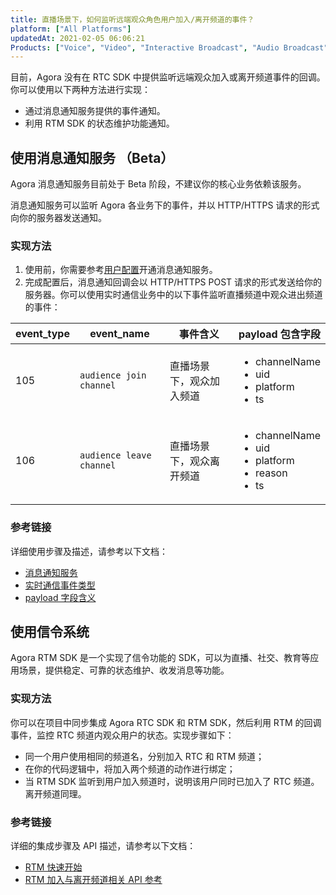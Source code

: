 ```yaml
---
title: 直播场景下，如何监听远端观众角色用户加入/离开频道的事件？
platform: ["All Platforms"]
updatedAt: 2021-02-05 06:06:21
Products: ["Voice", "Video", "Interactive Broadcast", "Audio Broadcast", "Real-time-Messaging"]
---
```


目前，Agora 没有在 RTC SDK 中提供监听远端观众加入或离开频道事件的回调。你可以使用以下两种方法进行实现：

- 通过消息通知服务提供的事件通知。
- 利用 RTM SDK 的状态维护功能通知。

## 使用消息通知服务 （Beta）

<div class="alert note">Agora 消息通知服务目前处于 Beta 阶段，不建议你的核心业务依赖该服务。</div>

消息通知服务可以监听 Agora 各业务下的事件，并以 HTTP/HTTPS 请求的形式向你的服务器发送通知。

### 实现方法

1. 使用前，你需要参考[用户配置](https://docs-preview.agoralab.co/cn/Agora%20Platform/ncs#%E7%94%A8%E6%88%B7%E9%85%8D%E7%BD%AE)开通消息通知服务。
2. 完成配置后，消息通知回调会以 HTTP/HTTPS POST 请求的形式发送给你的服务器。你可以使用实时通信业务中的以下事件监听直播频道中观众进出频道的事件：

| event_type | event_name               | 事件含义                 | payload 包含字段                                                                     |
| ---------- | ------------------------ | ------------------------ | ------------------------------------------------------------------------------------ |
| 105        | `audience join channel`  | 直播场景下，观众加入频道 | <ul><li>channelName</li><li>uid</li><li>platform</li><li>ts</li></ul>                |
| 106        | `audience leave channel` | 直播场景下，观众离开频道 | <ul><li>channelName</li><li>uid</li><li>platform</li><li>reason</li><li>ts</li></ul> |

### 参考链接

详细使用步骤及描述，请参考以下文档：

- [消息通知服务](https://docs-preview.agoralab.co/cn/Agora%20Platform/ncs)
- [实时通信事件类型](https://docs-preview.agoralab.co/cn/Agora%20Platform/rtc_eventtype?platform=All%20Platforms#%E5%AE%9E%E6%97%B6%E9%80%9A%E4%BF%A1)
- [payload 字段含义](https://docs-preview.agoralab.co/cn/Agora%20Platform/rtc_eventtype?platform=All%20Platforms#payload-%E5%AD%97%E6%AE%B5)

## 使用信令系统

Agora RTM SDK 是一个实现了信令功能的 SDK，可以为直播、社交、教育等应用场景，提供稳定、可靠的状态维护、收发消息等功能。

### 实现方法

你可以在项目中同步集成 Agora RTC SDK 和 RTM SDK，然后利用 RTM 的回调事件，监控 RTC 频道内观众用户的状态。实现步骤如下：

- 同一个用户使用相同的频道名，分别加入 RTC 和 RTM 频道；
- 在你的代码逻辑中，将加入两个频道的动作进行绑定；
- 当 RTM SDK 监听到用户加入频道时，说明该用户同时已加入了 RTC 频道。离开频道同理。

### 参考链接

详细的集成步骤及 API 描述，请参考以下文档：

- [RTM 快速开始](https://docs.agora.io/cn/Real-time-Messaging/messaging_android?platform=Android)
- [RTM 加入与离开频道相关 API 参考](https://docs.agora.io/cn/Real-time-Messaging/API%20Reference/RTM_java/index.html#joinorleavechannel)
